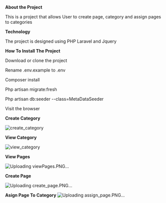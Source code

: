 **About the Project**

This is a project that allows User to create page, category and assign pages to categories

**Technology**

The project is designed using PHP Laravel and Jquery

**How To Install The Project**

Download or clone the project

Rename .env.example to .env

Composer install

Php artisan migrate:fresh

Php artisan db:seeder --class=MetaDataSeeder

Visit the browser

**Create Category**


![create_category](https://github.com/eaimiesylv/cms/assets/50324524/fac87f0e-a3d9-4a03-be8f-f80e95144484)

**View Category**

![view_category](https://github.com/eaimiesylv/cms/assets/50324524/5a3c78a2-5770-45f2-9138-376fa8c1c27e)



**View Pages**

![Uploading viewPages.PNG…]()

**Create Page**

![Uploading create_page.PNG…]()

**Asign Page To Category**
![Uploading assign_page.PNG…]()







